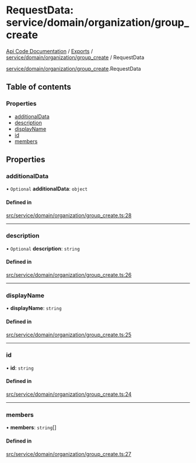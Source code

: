 # RequestData: service/domain/organization/group_create
[Api Code Documentation](../README.md) / [Exports](../modules.md) / [service/domain/organization/group\_create](../modules/service_domain_organization_group_create.md) / RequestData

[service/domain/organization/group\_create](../modules/service_domain_organization_group_create.md).RequestData

## Table of contents

### Properties

- [additionalData](service_domain_organization_group_create.RequestData.md#additionaldata)
- [description](service_domain_organization_group_create.RequestData.md#description)
- [displayName](service_domain_organization_group_create.RequestData.md#displayname)
- [id](service_domain_organization_group_create.RequestData.md#id)
- [members](service_domain_organization_group_create.RequestData.md#members)

## Properties

### additionalData

• `Optional` **additionalData**: `object`

#### Defined in

[src/service/domain/organization/group_create.ts:28](https://github.com/openkfw/TruBudget/blob/c993c60c/api/src/service/domain/organization/group_create.ts#L28)

___

### description

• `Optional` **description**: `string`

#### Defined in

[src/service/domain/organization/group_create.ts:26](https://github.com/openkfw/TruBudget/blob/c993c60c/api/src/service/domain/organization/group_create.ts#L26)

___

### displayName

• **displayName**: `string`

#### Defined in

[src/service/domain/organization/group_create.ts:25](https://github.com/openkfw/TruBudget/blob/c993c60c/api/src/service/domain/organization/group_create.ts#L25)

___

### id

• **id**: `string`

#### Defined in

[src/service/domain/organization/group_create.ts:24](https://github.com/openkfw/TruBudget/blob/c993c60c/api/src/service/domain/organization/group_create.ts#L24)

___

### members

• **members**: `string`[]

#### Defined in

[src/service/domain/organization/group_create.ts:27](https://github.com/openkfw/TruBudget/blob/c993c60c/api/src/service/domain/organization/group_create.ts#L27)
